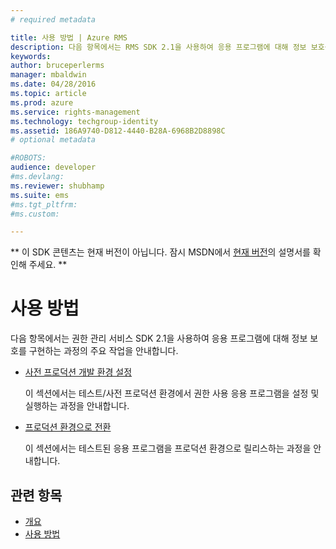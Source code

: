 ```yaml
---
# required metadata

title: 사용 방법 | Azure RMS
description: 다음 항목에서는 RMS SDK 2.1을 사용하여 응용 프로그램에 대해 정보 보호를 구현하는 과정의 주요 작업을 안내합니다.
keywords:
author: bruceperlerms
manager: mbaldwin
ms.date: 04/28/2016
ms.topic: article
ms.prod: azure
ms.service: rights-management
ms.technology: techgroup-identity
ms.assetid: 186A9740-D812-4440-B28A-6968B2D8898C
# optional metadata

#ROBOTS:
audience: developer
#ms.devlang:
ms.reviewer: shubhamp
ms.suite: ems
#ms.tgt_pltfrm:
#ms.custom:

---
```

** 이 SDK 콘텐츠는 현재 버전이 아닙니다. 잠시 MSDN에서 [현재 버전](https://msdn.microsoft.com/library/windows/desktop/hh535290(v=vs.85).aspx)의 설명서를 확인해 주세요. **
# 사용 방법

다음 항목에서는 권한 관리 서비스 SDK 2.1을 사용하여 응용 프로그램에 대해 정보 보호를 구현하는 과정의 주요 작업을 안내합니다.

- [사전 프로덕션 개발 환경 설정](how-to-set-up-the-pre-production-development-environment.md)

  이 섹션에서는 테스트/사전 프로덕션 환경에서 권한 사용 응용 프로그램을 설정 및 실행하는 과정을 안내합니다.</p></td>
- [프로덕션 환경으로 전환](switching-to-the-production-environment.md)

  이 섹션에서는 테스트된 응용 프로그램을 프로덕션 환경으로 릴리스하는 과정을 안내합니다.
 

## 관련 항목

* [개요](ad-rms-overview.md)
* [사용 방법](how-to-use-msipc.md)
 

 


<!--HONumber=Jun16_HO1-->


